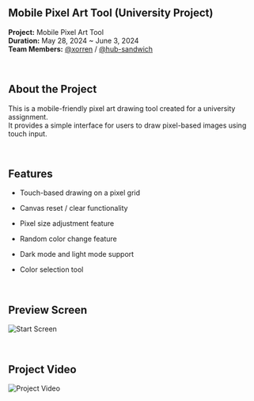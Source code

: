 ## Mobile Pixel Art Tool (University Project)

**Project:** Mobile Pixel Art Tool  
**Duration:** May 28, 2024 ~ June 3, 2024  
**Team Members:** [@xorren](https://github.com/xorren) / [@hub-sandwich](https://github.com/hub-sandwich)

<br>

## About the Project

This is a mobile-friendly pixel art drawing tool created for a university assignment.  
It provides a simple interface for users to draw pixel-based images using touch input.

<br>

## Features

- Touch-based drawing on a pixel grid

- Canvas reset / clear functionality

- Pixel size adjustment feature

- Random color change feature

- Dark mode and light mode support

- Color selection tool

<br>

## Preview Screen

![Start Screen](https://github.com/Nextdoorbutter/Mobile_Pixelart/assets/131065002/9fe78125-eb8c-4a2e-b8aa-524a5c6bb435)

<br>

## Project Video

![Project Video](https://github.com/Nextdoorbutter/Mobile_Pixelart/assets/131065002/f4efe994-5275-4ab7-a3ce-45b8d4bb2103)

